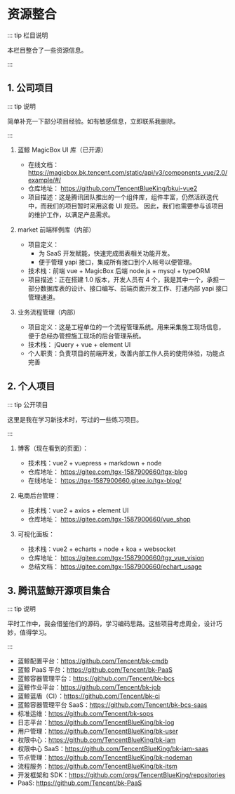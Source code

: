 # 资源整合

::: tip 栏目说明

本栏目整合了一些资源信息。

:::

## 1. 公司项目

::: tip 说明

简单补充一下部分项目经验。如有敏感信息，立即联系我删除。

:::

1. 蓝鲸 MagicBox UI 库（已开源）

   - 在线文档：<tgx-link href="https://magicbox.bk.tencent.com/static/api/v3/components_vue/2.0/example/#/">
     https://magicbox.bk.tencent.com/static/api/v3/components_vue/2.0/example/#/
     </tgx-link>
   - 仓库地址：<tgx-link href="https://github.com/TencentBlueKing/bkui-vue2">
     https://github.com/TencentBlueKing/bkui-vue2
     </tgx-link>
   - 项目描述：这是腾讯团队推出的一个组件库，组件丰富，仍然活跃迭代中，而我们的项目暂时采用这套 UI 规范。
     因此，我们也需要参与该项目的维护工作，以满足产品需求。

2. market 前端样例库（内部）

   - 项目定义：
     - 为 SaaS 开发赋能，快速完成图表相关功能开发。
     - 便于管理 yapi 接口，集成所有接口到个人帐号以便管理。
   - 技术栈：前端 vue + MagicBox 后端 node.js + mysql + typeORM
   - 项目描述：正在搭建 1.0 版本，开发人员有 4 个，我是其中一个，承担一部分数据库表的设计、接口编写、前端页面开发工作、打通内部 yapi 接口管理通道。

3. 业务流程管理（内部）
   - 项目定义：这是工程单位的一个流程管理系统。用来采集施工现场信息，便于总经办管控施工现场的后台管理系统。
   - 技术栈： jQuery + vue + element UI
   - 个人职责：负责项目的前端开发，改善内部工作人员的使用体验，功能点完善

## 2. 个人项目

::: tip 公开项目

这里是我在学习新技术时，写过的一些练习项目。

:::

1. 博客（现在看到的页面）：

   - 技术栈：vue2 + vuepress + markdown + node
   - 仓库地址：
     <tgx-link href="https://gitee.com/tgx-1587900660/tgx-blog">
     https://gitee.com/tgx-1587900660/tgx-blog
     </tgx-link>
   - 在线地址：
     <tgx-link href="https://tgx-1587900660.gitee.io/tgx-blog/">
     https://tgx-1587900660.gitee.io/tgx-blog/
     </tgx-link>

2. 电商后台管理：

   - 技术栈：vue2 + axios + element UI
   - 仓库地址：
     <tgx-link href="https://gitee.com/tgx-1587900660/vue_shop">
     https://gitee.com/tgx-1587900660/vue_shop
     </tgx-link>

3. 可视化面板：

   - 技术栈：vue2 + echarts + node + koa + websocket
   - 仓库地址：
     <tgx-link href="https://gitee.com/tgx-1587900660/tgx_vue_vision">
     https://gitee.com/tgx-1587900660/tgx_vue_vision
     </tgx-link>
   - 总结文档：
     <tgx-link href="https://gitee.com/tgx-1587900660/echart_usage">
     https://gitee.com/tgx-1587900660/echart_usage
     </tgx-link>

## 3. 腾讯蓝鲸开源项目集合

::: tip 说明

平时工作中，我会借鉴他们的源码，学习编码思路。这些项目考虑周全，设计巧妙，值得学习。

:::

- 蓝鲸配置平台：<tgx-link href="https://github.com/Tencent/bk-cmdb">https://github.com/Tencent/bk-cmdb</tgx-link>
- 蓝鲸 PaaS 平台：<tgx-link href="https://github.com/Tencent/bk-PaaS">https://github.com/Tencent/bk-PaaS</tgx-link>
- 蓝鲸容器管理平台：<tgx-link href="https://github.com/Tencent/bk-bcs">https://github.com/Tencent/bk-bcs</tgx-link>
- 蓝鲸作业平台：<tgx-link href="https://github.com/Tencent/bk-job">https://github.com/Tencent/bk-job</tgx-link>
- 蓝鲸蓝盾（CI）：<tgx-link href="https://github.com/Tencent/bk-ci">https://github.com/Tencent/bk-ci</tgx-link>
- 蓝鲸容器管理平台 SaaS：<tgx-link href="https://github.com/Tencent/bk-bcs-saas">https://github.com/Tencent/bk-bcs-saas</tgx-link>
- 标准运维：<tgx-link href="https://github.com/Tencent/bk-sops">https://github.com/Tencent/bk-sops</tgx-link>
- 日志平台：<tgx-link href="https://github.com/TencentBlueKing/bk-log">https://github.com/TencentBlueKing/bk-log</tgx-link>
- 用户管理：<tgx-link href="https://github.com/TencentBlueKing/bk-user">https://github.com/TencentBlueKing/bk-user</tgx-link>
- 权限中心：<tgx-link href="https://github.com/TencentBlueKing/bk-iam">https://github.com/TencentBlueKing/bk-iam</tgx-link>
- 权限中心 SaaS：<tgx-link href="https://github.com/TencentBlueKing/bk-iam-saas">https://github.com/TencentBlueKing/bk-iam-saas</tgx-link>
- 节点管理：<tgx-link href="https://github.com/TencentBlueKing/bk-nodeman">https://github.com/TencentBlueKing/bk-nodeman</tgx-link>
- 流程服务：<tgx-link href="https://github.com/TencentBlueKing/bk-itsm">https://github.com/TencentBlueKing/bk-itsm</tgx-link>
- 开发框架和 SDK：<tgx-link href="https://github.com/orgs/TencentBlueKing/repositories">https://github.com/orgs/TencentBlueKing/repositories</tgx-link>
- PaaS: <tgx-link href="https://github.com/Tencent/bk-PaaS">https://github.com/Tencent/bk-PaaS</tgx-link>
